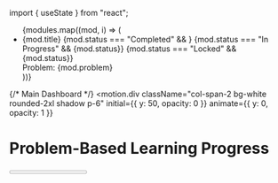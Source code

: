 import { useState } from "react";
</h2>
<ul className="space-y-3">
{modules.map((mod, i) => (
<li key={i} className="flex flex-col border-b pb-2">
<div className="flex justify-between items-center">
<span>{mod.title}</span>
{mod.status === "Completed" && <CheckCircle className="text-green-500" />}
{mod.status === "In Progress" && <span className="text-yellow-500">{mod.status}</span>}
{mod.status === "Locked" && <span className="text-gray-400">{mod.status}</span>}
</div>
<span className="text-sm text-gray-500">Problem: {mod.problem}</span>
</li>
))}
</ul>
</motion.div>


{/* Main Dashboard */}
<motion.div
className="col-span-2 bg-white rounded-2xl shadow p-6"
initial={{ y: 50, opacity: 0 }}
animate={{ y: 0, opacity: 1 }}
>
<h1 className="text-2xl font-bold mb-4">Problem-Based Learning Progress</h1>
<Progress value={progress} className="mb-4" />


<div className="grid grid-cols-1 md:grid-cols-2 gap-6">
<Card className="p-4">
<CardContent>
<h2 className="text-lg font-semibold flex items-center gap-2 mb-2">
<BarChart2 className="text-purple-500" /> Progress Overview
</h2>
<ResponsiveContainer width="100%" height={200}>
<PieChart>
<Pie
data={data}
cx="50%"
cy="50%"
labelLine={false}
outerRadius={80}
dataKey="value"
>
{data.map((entry, index) => (
<Cell key={`cell-${index}`} fill={COLORS[index % COLORS.length]} />
))}
</Pie>
</PieChart>
</ResponsiveContainer>
</CardContent>
</Card>

  
<Card className="p-4">
<CardContent>
<h2 className="text-lg font-semibold mb-2">Next Steps</h2>
<ul className="list-disc list-inside space-y-2">
<li>Finish AI & Data Analytics Fraud Detection Project</li>
<li>Prepare for Job AI+Python Development</li>
<li>Study basics of Data Analytics Logs</li>
</ul>
<Button className="mt-4 w-full">Continue Learning</Button>
</CardContent>
</Card>
</div>
</motion.div>
</div>
);
}

